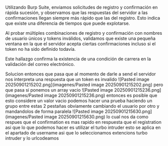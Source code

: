 Utilizando Burp Suite, enviamos solicitudes de registro y confirmación en rápida sucesión, y observamos que las respuestas del servidor a las confirmaciones llegan siempre más rápido que las del registro. Esto indica que existe una diferencia de tiempos que puede explotarse.

Al probar múltiples combinaciones de registro y confirmación con nombres de usuario únicos y tokens inválidos, validamos que existe una pequeña ventana en la que el servidor acepta ciertas confirmaciones incluso si el token no ha sido definido todavía.

Este hallazgo confirma la existencia de una condición de carrera en la validación del correo electrónico.

Solucion
entonces que pasa que al momento de darle a send el servidor nos interpreta una respuesta que un token es invalido
![Pasted image 20250901215202.png](imagenes/Pasted image 20250901215202.png)
pero que pasa si ponemos un array vacio
![Pasted image 20250901215236.png](imagenes/Pasted image 20250901215236.png)
entonces es posible que esto considere un valor vacio
podemos hacer una prueba haciendo un grupo entre estas 2 pestañas obviamente cambiando el usuario por otro y mandandolos de forma paralela
![Pasted image 20250901215630.png](imagenes/Pasted image 20250901215630.png)
lo cual nos da como respues que el confirmation es mas rapido en respuesta que el registration
asi que lo que podemos hacer es utilizar el turbo intruder
esto se aplica en el apartado de username asi que lo seleccionamos extencions  turbo intruder
y lo urlcodeamos
